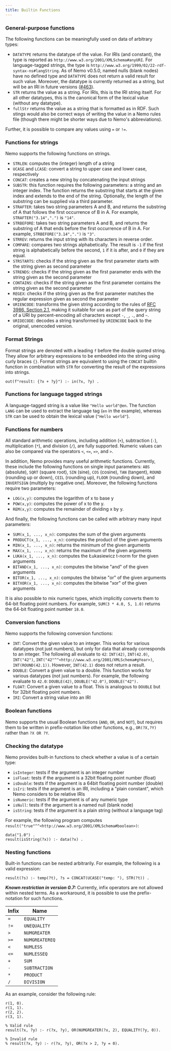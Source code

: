 ```yaml
---
title: Builtin Functions
---
```



### General-purpose functions

The following functions can be meaningfully used on data of arbitrary types:
- `DATATYPE` returns the datatype of the value. For IRIs (and constant), the type is reported as `http://www.w3.org/2001/XMLSchema#anyURI`. For language-tagged strings, the type is `http://www.w3.org/1999/02/22-rdf-syntax-ns#langString`. As of Nemo v0.5.0, named nulls (blank nodes) have no defined type and `DATATYPE` does not return a valid result for such value. Moreover, the datatype is currently returned as a string, but will be an IRI in future versions ([#463](https://github.com/knowsys/nemo/issues/463)).
- `STR` returns the value as a string. For IRIs, this is the IRI string itself. For all other datatypes, this is the canonical form of the lexical value (without any datatype).
- `fullStr` returns the value as a string that is formatted as in RDF. Such stings would also be correct ways of writing the value in a Nemo rules file (though there might be shorter ways due to Nemo's abbreviations).

Further, it is possible to compare any values using `=` or `!=`.

### Functions for strings

Nemo supports the following functions on strings.
- `STRLEN`: computes the (integer) length of a string
- `UCASE` and `LCASE`: convert a string to upper case and lower case, respectively
- `CONCAT`: creates a new string by concatenating the input strings
- `SUBSTR`: this function requires the following parameters: a string and an integer index. The function returns the substring
that starts at the given index and extends to the end of the string. Optionally, the length of the substring can be supplied via a third parameter.
- `STRAFTER`: takes two string parameters A and B, and returns the substring of A that follows the first occurrence of B in A. For example, `STRAFTER("3.14",".")` is `"14"`.
- `STRBEFORE`: takes two string parameters A and B, and returns the substring of A that ends before the first occurrence of B in A. For example, `STRBEFORE("3.14",".")` is `"3"`.
- `STRREV`: returns the input string with its characters in reverse order.
- `COMPARE`: compares two strings alphabetically. The result is `-1` if the first string is alphabetically before the second, `1` if it is after, and `0` if they are equal.
- `STRSTARTS`: checks if the string given as the first parameter starts with the string given as second parameter
- `STRENDS`: checks if the string given as the first parameter ends with the string given as the second parameter
- `CONTAINS`: checks if the string given as the first parameter contains the string given as the second parameter
- `REGEX`: checks if the string given as the first parameter matches the regular expression given as second the parameter
- `URIENCODE`: transforms the given string according to the rules of [RFC 3986, Section 2.1](https://www.rfc-editor.org/rfc/rfc3986#section-2.1), making it suitable for use as part of the query string of a URI by percent-encoding all characters except `-`, `_`, `.`, and `~`.
- `URIDECODE`: decodes a string transformed by `URIENCODE` back to the original, unencoded version.

### Format Strings

Format strings are denoted with a leading `f` before the double quoted string. They allow for arbitrary expressions to be embedded into the string using curly braces `{}`. Format strings are equivalent to using the `CONCAT` builtin function in combination with `STR` for converting the result of the expressions into strings. 

```
out(f"result: {?x + ?y}") :- in(?x, ?y) .
```

### Functions for language tagged strings

A language-tagged string is a value like `"Hello world"@en`. The function `LANG` can be used to extract the language tag (`en` in the example), whereas `STR` can be used to obtain the lexical value (`"Hello world"`).

### Functions for numbers

All standard arithmetic operations, including addition (`+`), subtraction (`-`), multiplication (`*`), and division (`/`), are fully supported. Numeric values can also be compared via the operators `<`, `<=`, `=>`, and `>`.   

In addition, Nemo provides many useful arithmetic functions. Currently, these include the following functions on single input parameters:
`ABS` (absolute), `SQRT` (square root), `SIN` (sine), `COS` (cosine), `TAN` (tangent), `ROUND` (rounding up or down), `CEIL` (rounding up), `FLOOR` (rounding down), 
and `INVERTSIGN` (multiply by negative one). Moreover, the following functions require two parameters:
- `LOG(x,y)`: computes the logarithm of x to base y
- `POW(x,y)`: computes the power of x to the y.
- `REM(x,y)`: computes the remainder of dividing x by y.

And finally, the following functions can be called with arbitrary many input parameters:
- `SUM(x_1, ..., x_n)`: computes the sum of the given arguments
- `PRODUCT(x_1, ..., x_n)`: computes the product of the given arguments
- `MIN(x_1, ..., x_n)`: returns the minimum of the given arguments
- `MAX(x_1, ..., x_n)`: returns the maximum of the given arguments
- `LUKA(x_1, ..., x_n)`: computes the Łukasiewicz t-norm for the given arguments
- `BITAND(x_1, ..., x_n)`: computes the bitwise "and" of the given arguments
- `BITOR(x_1, ..., x_n)`: computes the bitwise "or" of the given arguments
- `BITXOR(x_1, ..., x_n)`: computes the bitwise "xor" of the given arguments

It is also possible to mix numeric types, which implicitly converts them to 64-bit floating point numbers. For example, `SUM(3 * 4.0, 5, 1.0)` returns the 64-bit floating point number `18.0`.

### Conversion functions

Nemo supports the following conversion functions:
- `INT`: Convert the given value to an integer. This works for various datatypes (not just numbers), but only for data that already corresponds to an integer. The following all evaluate to `42`: `INT(42)`, `INT(42.0)`, `INT("42")`, `INT("42"^^<http://www.w3.org/2001/XMLSchema#gYear>)`, `INT(ROUND(42.1))`. However, `INT(42.1)` does not return a result.
- `DOUBLE`: Convert a given value to a double. This function works for various datatypes (not just numbers). For example, the following evaluate to `42.0`: `DOUBLE(42)`, `DOUBLE("42.0")`, `DOUBLE("42").`
- `FLOAT`: Convert a given value to a float. This is analogous to `DOUBLE` but for 32bit floating point numbers.
- `IRI`: Convert a string value into an IRI


### Boolean functions

Nemo supports the usual Boolean functions (`AND`, `OR`, and `NOT`), but requires them to be written in prefix-notation like other functions, e.g., `OR(?X,?Y)` rather than `?X OR ?Y`. 

### Checking the datatype

Nemo provides built-in functions to check whether a value is of a certain type:

- `isInteger`: tests if the argument is an integer number
- `isFloat`: tests if the argument is a 32bit floating point number (float)
- `isDouble`: tests if the argument is a 64bit floating point number (double)
- `isIri`: tests if the argument is an IRI, including a "plain constant", which Nemo considers to be relative IRIs
- `isNumeric`: tests if the argument is of any numeric type
- `isNull`: tests if the argument is a named null (blank node)
- `isString`: tests if the argument is a plain string (without a language tag)

For example, the following program computes `result("true"^^<http://www.w3.org/2001/XMLSchema#boolean>)`:

```
data("1.0") .
result(isString(?x)) :- data(?x) .
```

### Nesting functions

Built-in functions can be nested arbitrarily. For example, the following is a valid expression:

```
result(?s) :- temp(?t), ?s = CONCAT(UCASE("temp: "), STR(?t)) .
```

***Known restriction in version 0.7:***
Currently, infix operators are not allowed within nested terms. As a workaround, it is possible to use the prefix-notation for such functions.

| Infix    | Name          |
| -------- | --------------|
| `=`      | `EQUALITY`    |
| `!=`     | `UNEQUALITY`  |
| `>`      | `NUMGREATER`  |
| `>=`     | `NUMGREATEREQ`|
| `<`      | `NUMLESS`     |
| `<=`     | `NUMLESSEQ`   |
| `+`      | `SUM`         |
| `-`      | `SUBTRACTION` |
| `*`      | `PRODUCT`     |
| `/`      | `DIVISION`    |

As an example, consider the following rule:

```
r(1, 0).
r(1, 1).
r(2, 2).
r(3, 1).

% Valid rule
result(?x, ?y) :- r(?x, ?y), OR(NUMGREATER(?x, 2), EQUALITY(?y, 0)).

% Invalid rule
% result(?x, ?y) :- r(?x, ?y), OR(?x > 2, ?y = 0).
```
